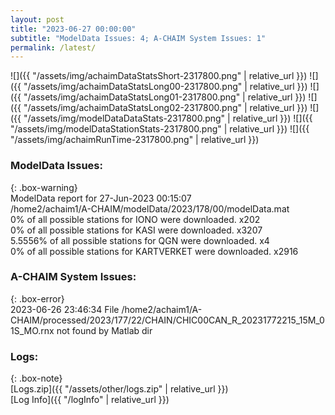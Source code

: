 ```yaml
---
layout: post
title: "2023-06-27 00:00:00"
subtitle: "ModelData Issues: 4; A-CHAIM System Issues: 1"
permalink: /latest/
---
```


![]({{ "/assets/img/achaimDataStatsShort-2317800.png" | relative_url }})
![]({{ "/assets/img/achaimDataStatsLong00-2317800.png" | relative_url }})
![]({{ "/assets/img/achaimDataStatsLong01-2317800.png" | relative_url }})
![]({{ "/assets/img/achaimDataStatsLong02-2317800.png" | relative_url }})
![]({{ "/assets/img/modelDataDataStats-2317800.png" | relative_url }})
![]({{ "/assets/img/modelDataStationStats-2317800.png" | relative_url }})
![]({{ "/assets/img/achaimRunTime-2317800.png" | relative_url }})


### ModelData Issues:  
  
{: .box-warning}  
 ModelData report for 27-Jun-2023 00:15:07   
 /home2/achaim1/A-CHAIM/modelData/2023/178/00/modelData.mat   
 0% of all possible stations for IONO were downloaded. x202   
 0% of all possible stations for KASI were downloaded. x3207   
 5.5556% of all possible stations for QGN were downloaded. x4   
 0% of all possible stations for KARTVERKET were downloaded. x2916   
  
### A-CHAIM System Issues:  
  
{: .box-error}  
2023-06-26 23:46:34 File /home2/achaim1/A-CHAIM/processed/2023/177/22/CHAIN/CHIC00CAN_R_20231772215_15M_01S_MO.rnx not found by Matlab dir  

### Logs:  
  
{: .box-note}  
[Logs.zip]({{ "/assets/other/logs.zip" | relative_url }})  
[Log Info]({{ "/logInfo" | relative_url }})  
